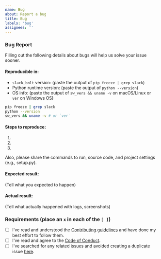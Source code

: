 ```yaml
---
name: Bug
about: Report a bug
title: Bug
labels: 'bug'
assignees: ''
---
```


### Bug Report

Filling out the following details about bugs will help us solve your issue sooner.

#### Reproducible in:

* `slack_bolt` version: (paste the output of `pip freeze | grep slack`)
* Python runtime version: (paste the output of `python --version`)
* OS info: (paste the output of `sw_vers && uname -v` on macOS/Linux or `ver` on Windows OS)

```bash
pip freeze | grep slack
python --version
sw_vers && uname -v # or `ver`
```

#### Steps to reproduce:

1.
2.
3.

Also, please share the commands to run, source code, and project settings (e.g., setup.py).

#### Expected result:

(Tell what you expected to happen)

#### Actual result:

(Tell what actually happened with logs, screenshots)

### Requirements (place an `x` in each of the `[ ]`)

* [ ] I've read and understood the [Contributing guidelines](https://github.com/slackapi/bolt-python/blob/main/.github/contributing.md) and have done my best effort to follow them.
* [ ] I've read and agree to the [Code of Conduct](https://slackhq.github.io/code-of-conduct).
* [ ] I've searched for any related issues and avoided creating a duplicate issue [here](https://github.com/slackapi/bolt-python/issues).
